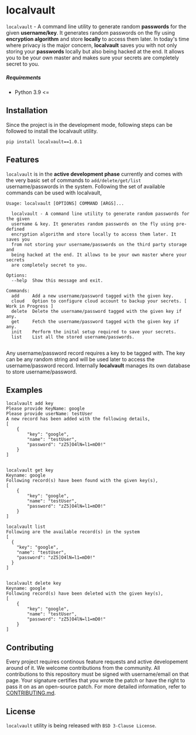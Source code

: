# localvault

```localvault``` - A command line utility to generate random **passwords** for the given **username/key**. It generates random passwords on the fly using **encryption algorithm** and store **locally** to access them later. In today's time where privacy is the major concern, **localvault** saves you with not only storing your **passwords** locally but also being hacked at the end. It allows you to be your own master and makes sure your secrets are completely secret to you.

##### Requirements
  - Python 3.9 <=

## Installation
Since the project is in the development mode, following steps can be followed to install the localvault utility.
```
pip install localvault==1.0.1
```

## Features
```localvault``` is in the **active development phase** currently and comes with the very basic set of commands to `add/delete/get/list` username/passwords in the system. Following the set of available commands can be used with localvault,

```
Usage: localvault [OPTIONS] COMMAND [ARGS]...

  localvault - A command line utility to generate random passwords for the given
  username & key. It generates random passwords on the fly using pre-defined
  encryption algorithm and store locally to access them later. It saves you
  from not storing your username/passwords on the third party storage and
  being hacked at the end. It allows to be your own master where your secrets
  are completely secret to you.

Options:
  --help  Show this message and exit.

Commands:
  add     Add a new username/password tagged with the given key.
  cloud   Option to configure cloud account to backup your secrets. [ Work in Progress ]
  delete  Delete the username/password tagged with the given key if any.
  get     Fetch the username/password tagged with the given key if any.
  init    Perform the inital setup required to save your secrets.
  list    List all the stored username/passwords.
  
```

Any username/password record requires a key to be tagged with. The key can be any random string and will be used later to access the username/password record. Internally **localvault** manages its own database to store username/password.


## Examples
```
localvault add key
Please provide KeyName: google
Please provide userName: testUser
A new record has been added with the following details,
[
    {
        "key": "google",
        "name": "testUser",
        "password": "zZ5]O4lN=l1=mD0!"
    }
]


localvault get key
Keyname: google
Following record(s) have been found with the given key(s),
[
    {
        "key": "google",
        "name": "testUser",
        "password": "zZ5]O4lN=l1=mD0!"
    }
]

localvault list
Following are the available record(s) in the system
[
  {
    "key": "google",
    "name": "testUser",
    "password": "zZ5]O4lN=l1=mD0!"
  }
]


localvault delete key
Keyname: google
Following record(s) have been deleted with the given key(s),
[
    {
        "key": "google",
        "name": "testUser",
        "password": "zZ5]O4lN=l1=mD0!"
    }
]
```

## Contributing
Every project requires continous feature requests and active developement around of it. We welcome contributions from the community. All contributions to this repository must be signed with username/email on that page. Your signature certifies that you wrote the patch or have the right to pass it on as an open-source patch. For more detailed information, refer to [CONTRIBUTING.md]().

## License
`localvault` utility is being released with `BSD 3-Clause License`.
